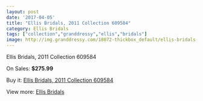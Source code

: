 ```yaml
---
layout: post
date: '2017-04-05'
title: "Ellis Bridals, 2011 Collection 609584"
category: Ellis Bridals
tags: ["collection","granddressy","ellis","bridals"]
image: http://img.granddressy.com/18072-thickbox_default/ellis-bridals-2011-collection-609584.jpg
---
```

Ellis Bridals, 2011 Collection 609584

On Sales: **$275.99**
<a href="https://www.granddressy.com/en/ellis-bridals/17055-ellis-bridals-2011-collection-609584.html"><amp-img layout="responsive" width="600" height="600" src="//img.granddressy.com/18072-thickbox_default/ellis-bridals-2011-collection-609584.jpg" alt="Ellis Bridals, 2011 Collection 609584 0" /></a>

Buy it: [Ellis Bridals, 2011 Collection 609584](https://www.granddressy.com/en/ellis-bridals/17055-ellis-bridals-2011-collection-609584.html "Ellis Bridals, 2011 Collection 609584")

View more: [Ellis Bridals](https://www.granddressy.com/en/198-ellis-bridals "Ellis Bridals")